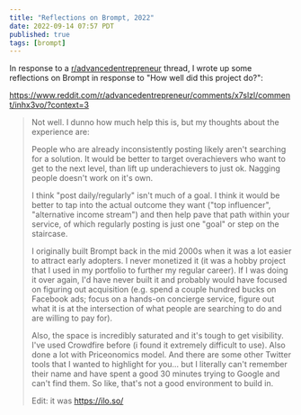 ```yaml
---
title: "Reflections on Brompt, 2022"
date: 2022-09-14 07:57 PDT
published: true
tags: [brompt]
---
```

In response to a [r/advancedentrepreneur]() thread, I wrote up some reflections on Brompt in response to "How well did this project do?":

https://www.reddit.com/r/advancedentrepreneur/comments/x7slzl/comment/inhx3vo/?context=3

<blockquote markdown="1">

Not well. I dunno how much help this is, but my thoughts about the experience are:

People who are already inconsistently posting likely aren't searching for a solution. It would be better to target overachievers who want to get to the next level, than lift up underachievers to just ok. Nagging people doesn't work on it's own.

I think "post daily/regularly" isn't much of a goal. I think it would be better to tap into the actual outcome they want ("top influencer", "alternative income stream") and then help pave that path within your service, of which regularly posting is just one "goal" or step on the staircase.

I originally built Brompt back in the mid 2000s when it was a lot easier to attract early adopters. I never monetized it (it was a hobby project that I used in my portfolio to further my regular career). If I was doing it over again, I'd have never built it and probably would have focused on figuring out acquisition (e.g. spend a couple hundred bucks on Facebook ads; focus on a hands-on concierge service, figure out what it is at the intersection of what people are searching to do and are willing to pay for).

Also, the space is incredibly saturated and it's tough to get visibility. I've used Crowdfire before (i found it extremely difficult to use). Also done a lot with Priceonomics model. And there are some other Twitter tools that I wanted to highlight for you... but I literally can't remember their name and have spent a good 30 minutes trying to Google and can't find them. So like, that's not a good environment to build in.

Edit: it was https://ilo.so/


</blockquote>

